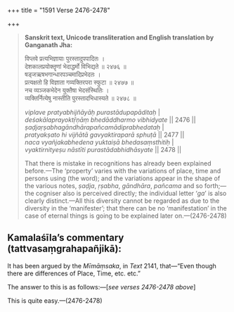 +++
title = "1591 Verse 2476-2478"

+++
> **Sanskrit text, Unicode transliteration and English translation by Ganganath Jha:** 
>
> विप्लवे प्रत्यभिज्ञायाः पुरस्तादुपपादितः ।  
> देशकालप्रयोक्तॄणां भेदाद्धर्मो विभिद्यते ॥ २४७६ ॥  
> षड्जऋषभगान्धारपञ्चमादिप्रभेदतः ।  
> प्रत्यक्षतो हि विज्ञाता गव्यक्तिरपरा स्फुटा ॥ २४७७ ॥  
> नच व्यञ्जकभेदेन युक्तैषा भेदसंस्थितिः ।  
> व्यक्तिर्नित्येषु नास्तीति पुरस्तादभिधास्यते ॥ २४७८ ॥ 
>
> *viplave pratyabhijñāyāḥ purastādupapāditaḥ* \|  
> *deśakālaprayoktṝṇāṃ bhedāddharmo vibhidyate* \|\| 2476 \|\|  
> *ṣaḍjaṛṣabhagāndhārapañcamādiprabhedataḥ* \|  
> *pratyakṣato hi vijñātā gavyaktiraparā sphuṭā* \|\| 2477 \|\|  
> *naca vyañjakabhedena yuktaiṣā bhedasaṃsthitiḥ* \|  
> *vyaktirnityeṣu nāstīti purastādabhidhāsyate* \|\| 2478 \|\| 
>
> That there is mistake in recognitions has already been explained before.—The ‘property’ varies with the variations of place, time and persons using (the word); and the variations appear in the shape of the various notes, *ṣaḍja*, *ṛṣabha*, *gāndhāra*, *pañcama* and so forth;—the cogniser also is perceived directly; the individual letter ‘*ga*’ is also clearly distinct.—All this diversity cannot be regarded as due to the diversity in the ‘manifester’; that there can be no ‘manifestation’ in the case of eternal things is going to be explained later on.—(2476-2478)



## Kamalaśīla’s commentary (tattvasaṃgrahapañjikā):

It has been argued by the *Mīmāṃsaka*, in *Text* 2141, that—“Even though there are differences of Place, Time, etc. etc.”

The answer to this is as follows:—[*see verses 2476-2478 above*]

This is quite easy.—(2476-2478)


